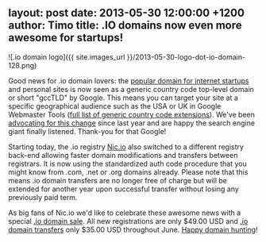 layout: post
date: 2013-05-30 12:00:00 +1200
author: Timo
title: .IO domains now even more awesome for startups!
----

![.io domain logo]({{ site.images_url }}/2013-05-30-logo-dot-io-domain-128.png)

Good news for .io domain lovers: the [popular domain for internet startups](https://iwantmyname.com/blog/2013/04/io-domain-website-showcase.html) and personal sites is now seen as a generic country code top-level domain or short "gccTLD" by Google. This means you can target your site at a specific geographical audience such as the USA or UK in Google Webmaster Tools ([full list of generic country code extensions](http://support.google.com/webmasters/bin/answer.py?hl=en&answer=1347922)). We've been [advocating for this change](https://iwantmyname.com/blog/2012/08/dear-google-please-add-io-to-the-list-of-generic-domains-in-webmaster-tools.html) since last year and are happy the search engine giant finally listened. Thank-you for that Google!

Starting today, the .io registry [Nic.io](http://nic.io) also switched to a different registry back-end allowing faster domain modifications and transfers between registrars. It is now using the standardized auth code procedure that you might know from .com, .net or .org domains already. Please note that this means .io domain transfers are no longer free of charge but will be extended for another year upon successful transfer without losing any previously paid term.

As big fans of Nic.io we'd like to celebrate these awesome news with a special [.io domain sale](https://iwantmyname.com/domains/io-domain-name-registration-for-british-indian-ocean-territory). All new registrations are only $49.00 USD and [.io domain transfers](https://iwantmyname.com/domains/io-domain-registrar-transfer-british-indian-ocean-territory) only $35.00 USD throughout June. [Happy domain hunting](https://iwantmyname.com)!
